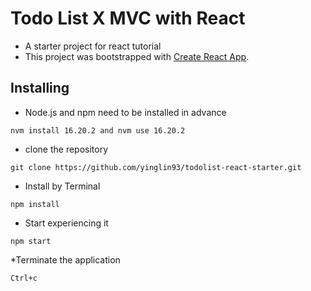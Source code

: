 # Todo List X MVC with React

- A starter project for react tutorial
- This project was bootstrapped with [Create React App](https://github.com/facebook/create-react-app).

## Installing

* Node.js and npm need to be installed in advance
```
nvm install 16.20.2 and nvm use 16.20.2
```

* clone the repository
```
git clone https://github.com/yinglin93/todolist-react-starter.git
```

* Install by Terminal
```
npm install
```

* Start experiencing it
```
npm start
```

*Terminate the application
```
Ctrl+c
```
